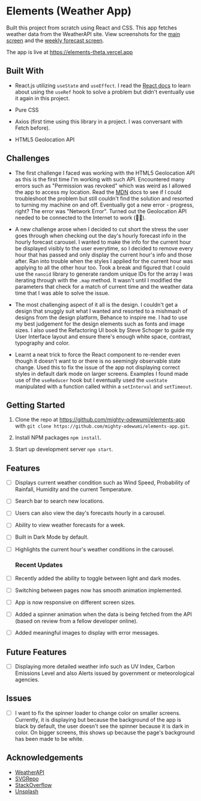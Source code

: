 # Elements (Weather App) 

Built this project from scratch using React and CSS. This app fetches weather data from the WeatherAPI site. View screenshots for the [main screen](src/assets/screenshot1.png) and the [weekly forecast screen](src/assets/screenshot2.png).

The app is live at https://elements-theta.vercel.app

## Built With

* React.js utilizing ```useState``` and ```useEffect```. I read the [React docs](www.reactjs.org) to learn about using the ```useRef``` hook to solve a problem but didn't eventually use it again in this project.  

* Pure CSS
  
* Axios (first time using this library in a project. I was conversant with Fetch before).

* HTML5 Geolocation API

## Challenges

* The first challenge I faced was working with the HTML5 Geolocation API as this is the first time I'm working with such API. Encountered many errors such as "Permission was revoked" which was weird as I allowed the app to access my location. Read the [MDN](www.developer.mozilla.org) docs to see if I could troubleshoot the problem but still couldn't find the solution and resorted to turning my machine on and off. Eventually got a new error - progress, right? The error was "Network Error". Turned out the Geolocation API needed to be connected to the Internet to work (🤦‍♂️). 
  
* A new challenge arose when I decided to cut short the stress the user goes through when checking out the day's hourly forecast info in the hourly forecast carousel. I wanted to make the info for the current hour be displayed visibly to the user everytime, so I decided to remove every hour that has passed and only display the current hour's info and those after. Ran into trouble when the styles I applied for the current hour was applying to all the other hour too. Took a break and figured that I could use the `nanoid` library to generate random unique IDs for the array I was iterating through with the `.map` method. It wasn't until I modified the parameters that check for a match of current time and the weather data time that I was able to solve the issue.

* The most challenging aspect of it all is the design. I couldn't get a design that snuggly suit what I wanted and resorted to a mishmash of designs from the design platform, Behance to inspire me. I had to use my best judgement for the design elements such as fonts and image sizes. I also used the Refactoring UI book by Steve Schoger to guide my User Interface layout and ensure there's enough white space, contrast, typography and color.
  
* Learnt a neat trick to force the React component to re-render even though it doesn't want to or there is no seemingly observable state change. Used this to fix the issue of the app not displaying correct styles in default dark mode on larger screens. Examples I found made use of the ```useReducer``` hook but I eventually used the ```useState``` manipulated with a function called within a ```setInterval``` and ```setTimeout```.

## Getting Started

1. Clone the repo at https://github.com/mighty-odewumi/elements-app with ```git clone https://github.com/mighty-odewumi/elements-app.git```.
 
2. Install NPM packages ```npm install```.
 
3. Start up development server ```npm start```.

## Features

- [ ] Displays current weather condition such as Wind Speed, Probability of Rainfall, Humidity and the current Temperature.
- [ ] Search bar to search new locations.
- [ ] Users can also view the day's forecasts hourly in a carousel.
- [ ] Ability to view weather forecasts for a week.
- [ ] Built in Dark Mode by default.
- [ ] Highlights the current hour's weather conditions in the carousel.
  
  ### Recent Updates

- [ ] Recently added the ability to toggle between light and dark modes.
- [ ] Switching between pages now has smooth animation implemented.
- [ ] App is now responsive on different screen sizes.
- [ ] Added a spinner animation when the data is being fetched from the API (based on review from a fellow developer online).
- [ ] Added meaningful images to display with error messages.
  
## Future Features

- [ ] Displaying more detailed weather info such as UV Index, Carbon Emissions Level and also Alerts issued by government or meteorological agencies.

## Issues
- [ ] I want to fix the spinner loader to change color on smaller screens. Currently, it is displaying but because the background of the app is black by default, the user doesn't see the spinner because it is dark in color. On bigger screens, this shows up because the page's background has been made to be white.


## Acknowledgements

* [WeatherAPI](www.weatherapi.com)
* [SVGRepo](www.svgrepo.com)
* [StackOverflow](www.stackoverflow.com)
* [Unsplash](www.unsplash.com)
